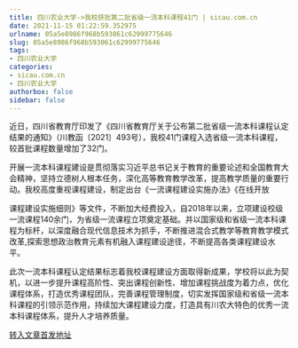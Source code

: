 ```yaml
---
title: 四川农业大学->我校获批第二批省级一流本科课程41门 | sicau.com.cn
date: 2021-11-15 01:22:59.352975
urlname: 05a5e8986f968b593061c62999775646
slug: 05a5e8986f968b593061c62999775646
tags: 
- 四川农业大学
categories:
- sicau.com.cn
- 四川农业大学
authorbox: false
sidebar: false
---
```

近日，四川省教育厅印发了《四川省教育厅关于公布第二批省级一流本科课程认定结果的通知》（川教函〔2021〕493号），我校41门课程入选省级一流本科课程，较首批课程数量增加了32门。  

开展一流本科课程建设是贯彻落实习近平总书记关于教育的重要论述和全国教育大会精神，坚持立德树人根本任务，深化高等教育教学改革，提高教学质量的重要行动。我校高度重视课程建设，制定出台《一流课程建设实施办法》《在线开放
<!--more-->
课程建设实施细则》等文件，不断加大经费投入，自2018年以来，立项建设校级一流课程140余门，为省级一流课程立项奠定基础。并以国家级和省级一流本科课程为标杆，以深度融合现代信息技术为抓手，不断推进混合式教学等教育教学模式改革,探索思想政治教育元素有机融入课程建设途径，不断提高各类课程建设水平。

此次一流本科课程认定结果标志着我校课程建设方面取得新成果，学校将以此为契机，以进一步提升课程高阶性、突出课程创新性、增加课程挑战度为着力点，优化课程体系，打造优秀课程团队，完善课程管理制度，切实发挥国家级和省级一流本科课程的引领示范作用，持续加大课程建设力度，打造具有川农大特色的优秀一流本科课程体系，提升人才培养质量。



[转入文章首发地址](https://news.sicau.edu.cn/info/1078/65448.htm)